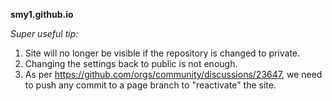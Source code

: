 __smy1.github.io__

_Super useful tip:_  
1. Site will no longer be visible if the repository is changed to private.  
2. Changing the settings back to public is not enough.  
3. As per https://github.com/orgs/community/discussions/23647, we need to push any commit to a page branch to "reactivate" the site.
